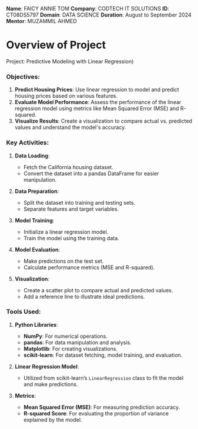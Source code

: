   **Name**: FAICY ANNIE TOM
   **Company**: CODTECH IT SOLUTIONS
   **ID**: CT08DS5797
   **Domain**: DATA SCIENCE
   **Duration**: August to September 2024
   **Mentor**: MUZAMMIL AHMED

# Overview of Project 

Project: Predictive Modeling with Linear Regression)

### Objectives:
1. **Predict Housing Prices**: Use linear regression to model and predict housing prices based on various features.
2. **Evaluate Model Performance**: Assess the performance of the linear regression model using metrics like Mean Squared Error (MSE) and R-squared.
3. **Visualize Results**: Create a visualization to compare actual vs. predicted values and understand the model's accuracy.

### Key Activities:
1. **Data Loading**:
   - Fetch the California housing dataset.
   - Convert the dataset into a pandas DataFrame for easier manipulation.

2. **Data Preparation**:
   - Split the dataset into training and testing sets.
   - Separate features and target variables.

3. **Model Training**:
   - Initialize a linear regression model.
   - Train the model using the training data.

4. **Model Evaluation**:
   - Make predictions on the test set.
   - Calculate performance metrics (MSE and R-squared).

5. **Visualization**:
   - Create a scatter plot to compare actual and predicted values.
   - Add a reference line to illustrate ideal predictions.

### Tools Used:
1. **Python Libraries**:
   - **NumPy**: For numerical operations.
   - **pandas**: For data manipulation and analysis.
   - **Matplotlib**: For creating visualizations.
   - **scikit-learn**: For dataset fetching, model training, and evaluation.

2. **Linear Regression Model**:
   - Utilized from scikit-learn’s `LinearRegression` class to fit the model and make predictions.

3. **Metrics**:
   - **Mean Squared Error (MSE)**: For measuring prediction accuracy.
   - **R-squared Score**: For evaluating the proportion of variance explained by the model.
